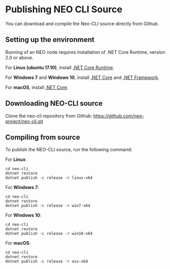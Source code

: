 # Publishing NEO CLI Source 

You can download and compile the Neo-CLI source directly from Github.

## Setting up the environment

Running of an NEO node requires installation of .NET Core Runtime, version 2.0 or above.

For  **Linux (ubuntu 17.10)**, install [.NET Core Runtime](https://www.microsoft.com/net/download/linux).

For **Windows 7** and **Windows 10**, install [.NET Core](<https://www.microsoft.com/net/download/windows>) and [.NET Framework](https://www.microsoft.com/net/download/windows).

For **macOS**, install [.NET Core](https://www.microsoft.com/net/download/macos ).


## Downloading NEO-CLI source

Clone the neo-cli repository from Github: <https://github.com/neo-project/neo-cli.git> 

## Compiling from source

To publish the NEO-CLI source, run the following command:

For **Linux**:

```
cd neo-cli
dotnet restore
dotnet publish -c release -r linux-x64
```

For **Windows 7**:

```
cd neo-cli
dotnet restore
dotnet publish -c release -r win7-x64
```

For **Windows 10**:

```
cd neo-cli
dotnet restore
dotnet publish -c release -r win10-x64
```

For **macOS**:

```
cd neo-cli
dotnet restore
dotnet publish -c release -r osx-x64
```

